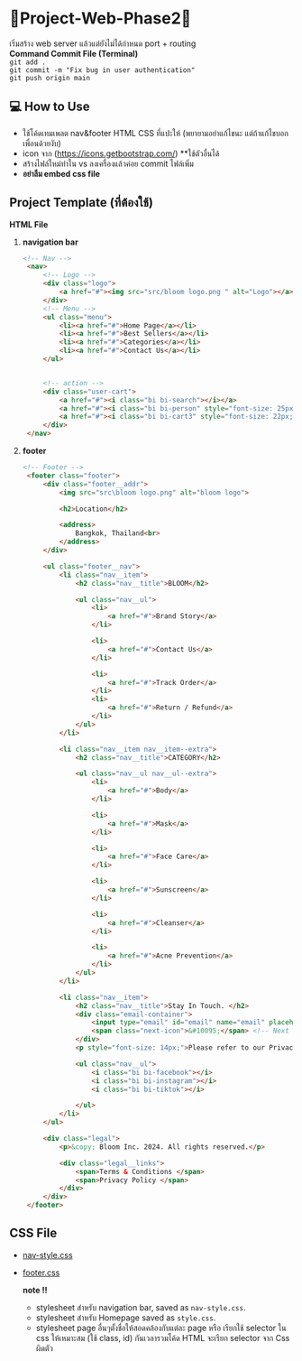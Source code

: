 # 🌸Project-Web-Phase2🌸
เริ่มสร้าง web server แล้วแต่ยังไม่ได้กำหนด port + routing
<br> **Command Commit File (Terminal)** <br>
`git add .` <br>
`git commit -m "Fix bug in user authentication"` <br>
`git push origin main`<br>
## 💻 How to Use 
- ใช้โค้ดเทมเพลต nav&footer HTML CSS ที่แปะให้ (พยายามอย่าแก้ไขนะ แต่ถ้าแก้ไขบอกเพื่อนด้วยงับ)
- icon จาก (https://icons.getbootstrap.com/) **ใช้ตัวอื่นได้
- สร้างไฟล์ใหม่ทำใน vs ลงเครื่องแล้วค่อย commit ไฟล์เพิ่ม
- **อย่าลืม embed css file**

## Project Template (ที่ต้องใช้)
**HTML File**
1. **navigation bar**
   ```html
   <!-- Nav -->
    <nav>
        <!-- Logo -->
        <div class="logo">
            <a href="#"><img src="src/bloom logo.png " alt="Logo"></a>
        </div>
        <!-- Menu -->
        <ul class="menu">
            <li><a href="#">Home Page</a></li>
            <li><a href="#">Best Sellers</a></li>
            <li><a href="#">Categories</a></li>
            <li><a href="#">Contact Us</a></li>
        </ul>


        <!-- action -->
        <div class="user-cart">
            <a href="#"><i class="bi bi-search"></i></a>
            <a href="#"><i class="bi bi-person" style="font-size: 25px;"></i></a>
            <a href="#"><i class="bi bi-cart3" style="font-size: 22px;"></i></a>
        </div>
    </nav>

3. **footer**
   ```html
   <!-- Footer -->
    <footer class="footer">
        <div class="footer__addr">
            <img src="src\bloom logo.png" alt="bloom logo">

            <h2>Location</h2>

            <address>
                Bangkok, Thailand<br>
            </address>
        </div>

        <ul class="footer__nav">
            <li class="nav__item">
                <h2 class="nav__title">BLOOM</h2>

                <ul class="nav__ul">
                    <li>
                        <a href="#">Brand Story</a>
                    </li>

                    <li>
                        <a href="#">Contact Us</a>
                    </li>

                    <li>
                        <a href="#">Track Order</a>
                    </li>
                    <li>
                        <a href="#">Return / Refund</a>
                    </li>
                </ul>
            </li>

            <li class="nav__item nav__item--extra">
                <h2 class="nav__title">CATEGORY</h2>

                <ul class="nav__ul nav__ul--extra">
                    <li>
                        <a href="#">Body</a>
                    </li>

                    <li>
                        <a href="#">Mask</a>
                    </li>

                    <li>
                        <a href="#">Face Care</a>
                    </li>

                    <li>
                        <a href="#">Sunscreen</a>
                    </li>

                    <li>
                        <a href="#">Cleanser</a>
                    </li>

                    <li>
                        <a href="#">Acne Prevention</a>
                    </li>
                </ul>
            </li>

            <li class="nav__item">
                <h2 class="nav__title">Stay In Touch. </h2>
                <div class="email-container">
                    <input type="email" id="email" name="email" placeholder="Enter your email">
                    <span class="next-icon">&#10095;</span> <!-- Next arrow icon -->
                </div>
                <p style="font-size: 14px;">Please refer to our Privacy Policy and Terms of Use for more details or Contact Us</p>

                <ul class="nav__ul">
                    <i class="bi bi-facebook"></i>
                    <i class="bi bi-instagram"></i>
                    <i class="bi bi-tiktok"></i>

                </ul>
            </li>
        </ul>

        <div class="legal">
            <p>&copy; Bloom Inc. 2024. All rights reserved.</p>

            <div class="legal__links">
                <span>Terms & Conditions </span>
                <span>Privacy Policy </span>
            </div>
        </div>
    </footer>
   
## CSS File
   - [nav-style.css](https://github.com/thitiP11222/Project-Web-Phase2/blob/main/nav-style.css)
   - [footer.css](https://github.com/thitiP11222/Project-Web-Phase2/blob/main/footer.css)
  
     **note ‼️**
      - stylesheet สำหรับ navigation bar, saved as `nav-style.css`. 
      - stylesheet สำหรับ Homepage saved as `style.css`.
      - stylesheet page อื่นๆตั้งชื่อให้สอดคล้องกับแต่ละ page หรือ เรียกใช้ selector ใน css ให้เหมาะสม (ใช้ class, id) กันเวลารวมโค้ด HTML จะเรียก selector จาก Css ผิดตัว




